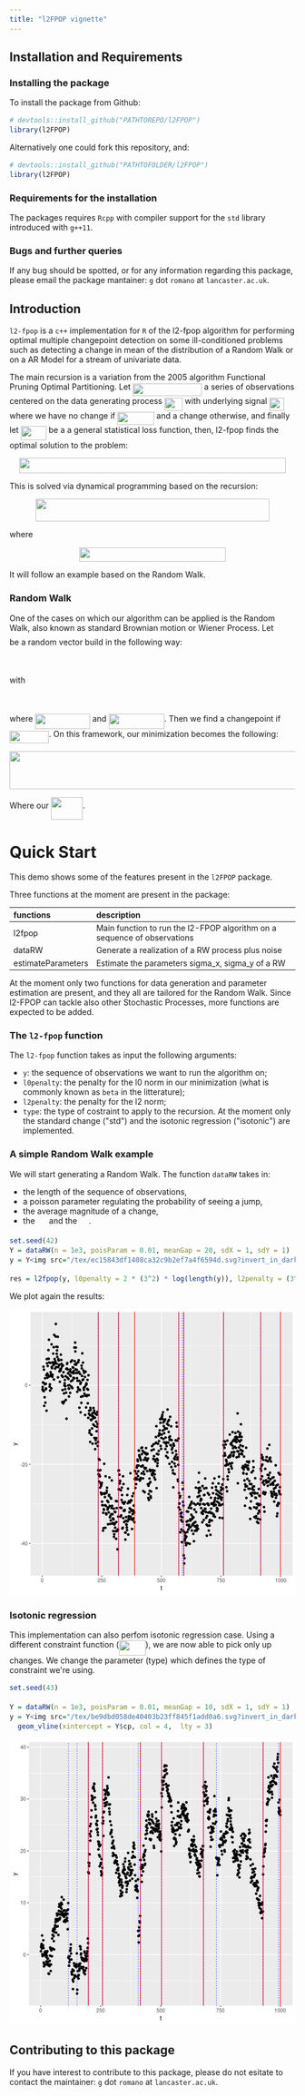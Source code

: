 ```yaml
---
title: "l2FPOP vignette"
---
```




## Installation and Requirements

### Installing the package

To install the package from Github:


```r
# devtools::install_github("PATHTOREPO/l2FPOP")
library(l2FPOP)
```


Alternatively one could fork this repository, and:


```r
# devtools::install_github("PATHTOFOLDER/l2FPOP")
library(l2FPOP)
```


### Requirements for the installation

The packages requires `Rcpp` with compiler support for the `std` library introduced with `g++11`.


### Bugs and further queries

If any bug should be spotted, or for any information regarding this package, please email the package mantainer: `g` dot `romano` at `lancaster.ac.uk`.

## Introduction

`l2-fpop` is a `c++` implementation for `R` of the l2-fpop algorithm for performing optimal multiple changepoint detection on some ill-conditioned problems such as detecting a change in mean of the distribution of a Random Walk or on a AR Model for a stream of univariate data.

The main recursion is a variation from the 2005 algorithm Functional Pruning Optimal Partitioning. Let <img src="/tex/bda932ed515f3d85dc43e487550e10fc.svg?invert_in_darkmode&sanitize=true" align=middle width=121.79969175pt height=22.465723500000017pt/> a series of observations centered on the data generating process <img src="/tex/bd044317942a49071c489f339c0290f9.svg?invert_in_darkmode&sanitize=true" align=middle width=32.018806049999995pt height=22.465723500000017pt/> with underlying signal <img src="/tex/6d0564274ae1a724f8562409b513eae7.svg?invert_in_darkmode&sanitize=true" align=middle width=26.11694744999999pt height=22.831056599999986pt/> where we have no change if <img src="/tex/f8b5cde6bec8f91a244a06a84f0bfeb9.svg?invert_in_darkmode&sanitize=true" align=middle width=64.93146329999999pt height=22.831056599999986pt/> and a change otherwise, and finally let <img src="/tex/5e1d5620dc7bcd919d9143d70d8d0fd3.svg?invert_in_darkmode&sanitize=true" align=middle width=44.984878949999995pt height=24.65753399999998pt/> be a a general statistical loss function, then, l2-fpop finds the optimal solution to the problem:

<p align="center"><img src="/tex/86498c6ce29420c4642493e1fe0f703c.svg?invert_in_darkmode&sanitize=true" align=middle width=469.57916115pt height=27.170795849999998pt/></p>

This is solved via dynamical programming based on the recursion:

<p align="center"><img src="/tex/c47781832279b380c81e11d42507e526.svg?invert_in_darkmode&sanitize=true" align=middle width=412.38927344999996pt height=39.452455349999994pt/></p>

where

<p align="center"><img src="/tex/437a29663e8036be5bd48dbdd77db37d.svg?invert_in_darkmode&sanitize=true" align=middle width=257.77487505pt height=25.7402211pt/></p>

It will follow an example based on the Random Walk.

### Random Walk

One of the cases on which our algorithm can be applied is the Random Walk, also known as standard Brownian motion or Wiener Process. Let <img src="/tex/feb8fb6e0d2b94a25deda09a72b9a916.svg?invert_in_darkmode&sanitize=true" align=middle width=14.764759349999988pt height=22.55708729999998pt/> be a random vector build in the following way:

<p align="center"><img src="/tex/9a2095a8338ce98da7bdd6706db1431f.svg?invert_in_darkmode&sanitize=true" align=middle width=90.4983486pt height=16.89938415pt/></p>
with

<p align="center"><img src="/tex/8d7f20031b90f94420403f44088b9bf2.svg?invert_in_darkmode&sanitize=true" align=middle width=225.74001779999998pt height=16.438356pt/></p>

where <img src="/tex/c9be722acb577063285f2fbdc4d651b5.svg?invert_in_darkmode&sanitize=true" align=middle width=97.15936064999998pt height=26.76175259999998pt/> and <img src="/tex/ca0201f819bdb6e2c80e9b0b5bf44277.svg?invert_in_darkmode&sanitize=true" align=middle width=97.84615664999998pt height=26.76175259999998pt/>. Then we find a changepoint if <img src="/tex/dfaeef5bfb0e4ba9c40cf60c3e75ecee.svg?invert_in_darkmode&sanitize=true" align=middle width=69.30752729999999pt height=22.831056599999986pt/>. On this framework, our minimization becomes the following:

<p align="center"><img src="/tex/13a3789f52a5b7d0ee0eb96b6d9012dd.svg?invert_in_darkmode&sanitize=true" align=middle width=605.25544035pt height=66.55531739999999pt/></p>

Where our <img src="/tex/2b16e86b1f5cdcef98896bae27f880cb.svg?invert_in_darkmode&sanitize=true" align=middle width=55.80001844999999pt height=40.47844019999997pt/>.

# Quick Start

This demo shows some of the features present in the `l2FPOP` package.

Three functions at the moment are present in the package:


|functions          |description                                                              |
|:------------------|:------------------------------------------------------------------------|
|l2fpop             |Main function to run the l2-FPOP algorithm on a sequence of observations |
|dataRW             |Generate a realization of a RW process plus noise                        |
|estimateParameters |Estimate the parameters sigma_x, sigma_y of a RW                         |

At the moment only two functions for data generation and parameter estimation are present, and they all are tailored for the Random Walk. Since l2-FPOP can tackle also other Stochastic Processes, more functions are expected to be added.

### The `l2-fpop` function

The `l2-fpop` function takes as input the following arguments:

- `y`: the sequence of observations we want to run the algorithm on;
- `l0penalty`: the penalty for the l0 norm in our minimization (what is commonly known as `beta` in the litterature);
- `l2penalty`: the penalty for the l2 norm;
- `type`: the type of costraint to apply to the recursion. At the moment only the standard change ("std") and the isotonic regression ("isotonic") are implemented.

### A simple Random Walk example

We will start generating a Random Walk. The function `dataRW` takes in:

- the length of the sequence of observations,
- a poisson parameter regulating the probability of seeing a jump,
- the average magnitude of a change,
- the <img src="/tex/4ebb7b9f51ef56b286b2b327249caa8c.svg?invert_in_darkmode&sanitize=true" align=middle width=16.84748009999999pt height=14.15524440000002pt/> and the <img src="/tex/5cb4e7e42b9def144355e597c609d550.svg?invert_in_darkmode&sanitize=true" align=middle width=16.472713949999992pt height=14.15524440000002pt/>.


```r
set.seed(42)
Y = dataRW(n = 1e3, poisParam = 0.01, meanGap = 20, sdX = 1, sdY = 1)
y = Y<img src="/tex/ec15843df1408ca32c9b2ef7a4f6594d.svg?invert_in_darkmode&sanitize=true" align=middle width=455.3436789pt height=45.84475500000001pt/>\lambda_1<img src="/tex/a6f510c0841a1dd87da6d67c4101273a.svg?invert_in_darkmode&sanitize=true" align=middle width=398.38826774999995pt height=24.65753399999998pt/>\lambda_2<img src="/tex/fa3a89a56623153e956a2ad8616e6d98.svg?invert_in_darkmode&sanitize=true" align=middle width=452.5383159pt height=24.7161288pt/>\lambda_1 = 2 \ \sigma_y^2 \ log(n)<img src="/tex/7f64e89da4eedce2f236f2fc209aae33.svg?invert_in_darkmode&sanitize=true" align=middle width=219.45696794999992pt height=22.831056599999986pt/>\lambda_2 = \frac{\sigma_y^2}{\sigma_x^2}<img src="/tex/9853fd40161bc136e2285f44ec330f8d.svg?invert_in_darkmode&sanitize=true" align=middle width=700.2745991999999pt height=243.1050303pt/>\sigma_y<img src="/tex/45a32a261bbaacfcc16a217c25de30b9.svg?invert_in_darkmode&sanitize=true" align=middle width=700.27445565pt height=85.29681270000002pt/>y

res = l2fpop(y, l0penalty = 2 * (3^2) * log(length(y)), l2penalty = (3^2) / 1)
```

We plot again the results:

![plot of chunk plot2](figure/plot2-1.png)

### Isotonic regression

This implementation can also perfom isotonic regression case. Using a different constraint function (<img src="/tex/411b775c9044cccae76c5d3830226c2d.svg?invert_in_darkmode&sanitize=true" align=middle width=46.78169759999999pt height=27.705869399999983pt/>), we are now able to pick only up changes. We change the parameter (type) which defines the type of constraint we're using.


```r
set.seed(43)

Y = dataRW(n = 1e3, poisParam = 0.01, meanGap = 10, sdX = 1, sdY = 1)
y = Y<img src="/tex/be9dbd058de40403b23ff845f1add0a6.svg?invert_in_darkmode&sanitize=true" align=middle width=713.4523671pt height=118.35616319999997pt/>changepoints, color = 2) +
  geom_vline(xintercept = Y$cp, col = 4,  lty = 3)
```

![plot of chunk isotonic](figure/isotonic-1.png)

## Contributing to this package

If you have interest to contribute to this package, please do not esitate to contact the maintainer:  `g` dot `romano` at `lancaster.ac.uk`.

